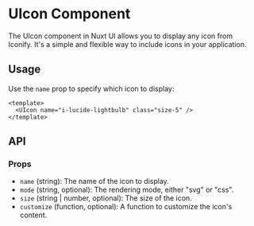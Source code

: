 # UIcon Component

The UIcon component in Nuxt UI allows you to display any icon from Iconify. It's a simple and flexible way to include icons in your application.

## Usage

Use the `name` prop to specify which icon to display:

```vue
<template>
  <UIcon name="i-lucide-lightbulb" class="size-5" />
</template>
```

## API

### Props

- `name` (string): The name of the icon to display.
- `mode` (string, optional): The rendering mode, either "svg" or "css".
- `size` (string | number, optional): The size of the icon.
- `customize` (function, optional): A function to customize the icon's content.
